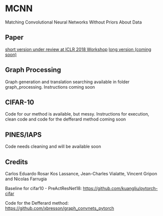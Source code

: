 # MCNN

Matching Convolutional Neural Networks Without Priors About Data

## Paper

[short version under review at ICLR 2018 Workshop](https://openreview.net/forum?id=SJ9e4HJPM)
[long version (coming soon)](https://)

## Graph Processing

Graph generation and translation searching available in folder graph_processing. Instructions coming soon

## CIFAR-10

Code for our method is available, but messy. Instructions for execution, clean code and code for the defferard method coming soon

## PINES/IAPS

Code needs cleaning and will be available soon

## Credits

Carlos Eduardo Rosar Kos Lassance, Jean-Charles Vialatte, Vincent Gripon and Nicolas Farrugia

Baseline for cifar10 - PreActResNet18: https://github.com/kuangliu/pytorch-cifar

Code for the Defferard method: https://github.com/xbresson/graph_convnets_pytorch 

